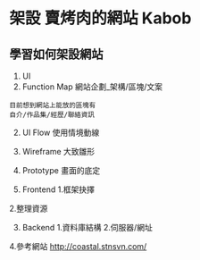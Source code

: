 # 架設 賣烤肉的網站 Kabob 

## 學習如何架設網站

1. UI
  1. Function Map
    網站企劃_架構/區塊/文案

    目前想到網站上能放的區塊有
    自介/作品集/經歷/聯絡資訊

  2. UI Flow
    使用情境動線

  3. Wireframe
    大致雛形

  4. Prototype 
    畫面的底定

2. Frontend
  1.框架抉擇

  2.整理資源

3. Backend
  1.資料庫結構
  2.伺服器/網址

4.參考網站
http://coastal.stnsvn.com/